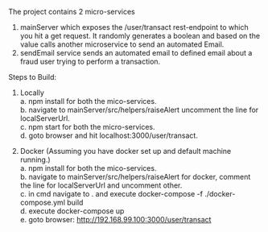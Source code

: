 The project contains 2 micro-services
1. mainServer which exposes the /user/transact rest-endpoint to which you hit a get request. It randomly generates a boolean and based on the value calls another microservice to send an automated Email.
2. sendEmail service sends an automated email to defined email about a fraud user trying to perform a transaction.


Steps to Build: 

1. Locally  
    a. npm install for both the mico-services.  
    b. navigate to mainServer/src/helpers/raiseAlert uncomment the line for localServerUrl.  
    c. npm start for both the micro-services.  
    d. goto browser and hit localhost:3000/user/transact.

2. Docker (Assuming you have docker set up and default machine running.)  
    a. npm install for both the mico-services.   
    b. navigate to mainServer/src/helpers/raiseAlert for docker, comment the line for localServerUrl and uncomment other.  
    c. in cmd navigate to . and execute docker-compose -f ./docker-compose.yml build  
    d. execute docker-compose up  
    e. goto browser: http://192.168.99.100:3000/user/transact











